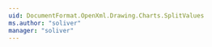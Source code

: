 ```yaml
---
uid: DocumentFormat.OpenXml.Drawing.Charts.SplitValues
ms.author: "soliver"
manager: "soliver"
---
```

